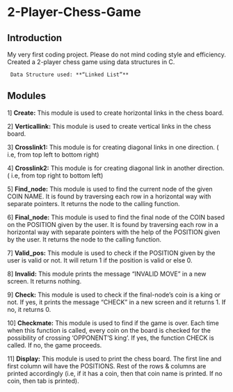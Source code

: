 # 2-Player-Chess-Game

## Introduction ##
My very first coding project. Please do not mind coding style and efficiency. <br>Created a 2-player chess game using data structures in C.

` Data Structure used: **“Linked List”**`

## Modules ##
1] **Create:** This module is used to create horizontal links in the chess board. 

2] **Verticallink:** This module is used to create vertical links in the chess board.

3] **Crosslink1:** This module is for creating diagonal links in one direction. ( i.e, from top left to bottom right)

4] **Crosslink2:** This module is for creating diagonal link in another direction. ( i.e, from top right to bottom left)

5] **Find_node:** This module is used to find the current node of the given COIN NAME. It is found by traversing each row in a horizontal way with separate pointers. It returns the node to the calling function.

6] **Final_node:** This module is used to find the final node of the COIN based on the POSITION given by the user. It is found by traversing each row in a horizontal way with separate pointers with the help of the POSITION given by the user. It returns the node to the calling function.

7] **Valid_pos:** This module is used to check if the POSITION given by the user is valid or not. It will return 1 if the position is valid or else 0.

8] **Invalid:** This module prints the message “INVALID MOVE” in a new screen. It returns nothing.

9] **Check:** This module is used to check if the final-node’s coin is a king or not. If yes, it prints the message “CHECK” in a new screen and it returns 1. If no, it returns 0.

10] **Checkmate:** This module is used to find if the game is over. Each time when this function is called, every coin on the board is checked for the possibility of crossing ‘OPPONENT’S king’.  If yes, the function CHECK is called. If no, the game proceeds.

11] **Display:** This module is used to print the chess board. The first line and first column will have the POSITIONS. Rest of the rows & columns are printed accordingly (i.e, if it has a coin, then that coin name is printed. If no coin, then tab is printed).
